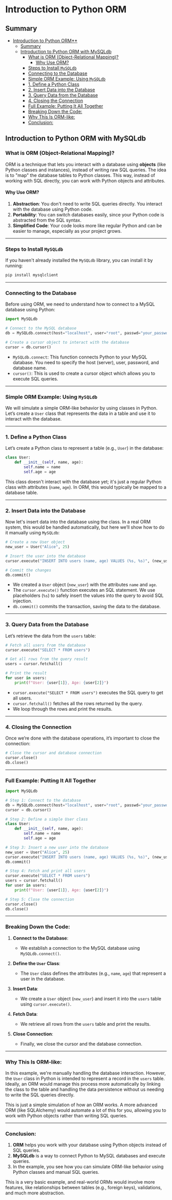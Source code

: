 # Introduction to Python ORM

## Summary

- [Introduction to Python ORM\*\*](#introduction-to-python-orm)
  - [Summary](#summary)
  - [Introduction to Python ORM with MySQLdb](#introduction-to-python-orm-with-mysqldb)
    - [What is ORM (Object-Relational Mapping)?](#what-is-orm-object-relational-mapping)
      - [Why Use ORM?](#why-use-orm)
    - [Steps to Install `MySQLdb`](#steps-to-install-mysqldb)
    - [Connecting to the Database](#connecting-to-the-database)
    - [Simple ORM Example: Using `MySQLdb`](#simple-orm-example-using-mysqldb)
    - [1. Define a Python Class](#1-define-a-python-class)
    - [2. Insert Data into the Database](#2-insert-data-into-the-database)
    - [3. Query Data from the Database](#3-query-data-from-the-database)
    - [4. Closing the Connection](#4-closing-the-connection)
    - [Full Example: Putting It All Together](#full-example-putting-it-all-together)
    - [Breaking Down the Code:](#breaking-down-the-code)
    - [Why This Is ORM-like:](#why-this-is-orm-like)
    - [Conclusion:](#conclusion)


## Introduction to Python ORM with MySQLdb

### What is ORM (Object-Relational Mapping)?

ORM is a technique that lets you interact with a database using **objects** (like Python classes and instances), instead of writing raw SQL queries. The idea is to "map" the database tables to Python classes. This way, instead of working with SQL directly, you can work with Python objects and attributes.

#### Why Use ORM?

1. **Abstraction**: You don't need to write SQL queries directly. You interact with the database using Python code.
2. **Portability**: You can switch databases easily, since your Python code is abstracted from the SQL syntax.
3. **Simplified Code**: Your code looks more like regular Python and can be easier to manage, especially as your project grows.

---

### Steps to Install `MySQLdb`

If you haven't already installed the `MySQLdb` library, you can install it by running:

```bash
pip install mysqlclient
```

---

### Connecting to the Database

Before using ORM, we need to understand how to connect to a MySQL database using Python:

```python
import MySQLdb

# Connect to the MySQL database
db = MySQLdb.connect(host="localhost", user="root", passwd="your_password", db="your_db")

# Create a cursor object to interact with the database
cursor = db.cursor()
```

- `MySQLdb.connect`: This function connects Python to your MySQL database. You need to specify the host (server), user, password, and database name.
- `cursor()`: This is used to create a cursor object which allows you to execute SQL queries.

---

### Simple ORM Example: Using `MySQLdb`

We will simulate a simple ORM-like behavior by using classes in Python. Let’s create a `User` class that represents the data in a table and use it to interact with the database.

---

### 1. Define a Python Class

Let’s create a Python class to represent a table (e.g., `User`) in the database:

```python
class User:
    def __init__(self, name, age):
        self.name = name
        self.age = age
```

This class doesn't interact with the database yet; it's just a regular Python class with attributes (`name`, `age`). In ORM, this would typically be mapped to a database table.

---

### 2. Insert Data into the Database

Now let's insert data into the database using the class. In a real ORM system, this would be handled automatically, but here we’ll show how to do it manually using `MySQLdb`:

```python
# Create a new User object
new_user = User("Alice", 25)

# Insert the user into the database
cursor.execute("INSERT INTO users (name, age) VALUES (%s, %s)", (new_user.name, new_user.age))

# Commit the changes
db.commit()
```

- We created a `User` object (`new_user`) with the attributes `name` and `age`.
- The `cursor.execute()` function executes an SQL statement. We use placeholders (`%s`) to safely insert the values into the query to avoid SQL injection.
- `db.commit()` commits the transaction, saving the data to the database.

---

### 3. Query Data from the Database

Let’s retrieve the data from the `users` table:

```python
# Fetch all users from the database
cursor.execute("SELECT * FROM users")

# Get all rows from the query result
users = cursor.fetchall()

# Print the result
for user in users:
    print(f"User: {user[1]}, Age: {user[2]}")
```

- `cursor.execute("SELECT * FROM users")` executes the SQL query to get all users.
- `cursor.fetchall()` fetches all the rows returned by the query.
- We loop through the rows and print the results.

---

### 4. Closing the Connection

Once we’re done with the database operations, it’s important to close the connection:

```python
# Close the cursor and database connection
cursor.close()
db.close()
```

---

### Full Example: Putting It All Together

```python
import MySQLdb

# Step 1: Connect to the database
db = MySQLdb.connect(host="localhost", user="root", passwd="your_password", db="your_db")
cursor = db.cursor()

# Step 2: Define a simple User class
class User:
    def __init__(self, name, age):
        self.name = name
        self.age = age

# Step 3: Insert a new user into the database
new_user = User("Alice", 25)
cursor.execute("INSERT INTO users (name, age) VALUES (%s, %s)", (new_user.name, new_user.age))
db.commit()

# Step 4: Fetch and print all users
cursor.execute("SELECT * FROM users")
users = cursor.fetchall()
for user in users:
    print(f"User: {user[1]}, Age: {user[2]}")

# Step 5: Close the connection
cursor.close()
db.close()
```

---

### Breaking Down the Code:

1. **Connect to the Database**: 
   - We establish a connection to the MySQL database using `MySQLdb.connect()`.
   
2. **Define the `User` Class**: 
   - The `User` class defines the attributes (e.g., `name`, `age`) that represent a user in the database.
   
3. **Insert Data**:
   - We create a `User` object (`new_user`) and insert it into the `users` table using `cursor.execute()`.

4. **Fetch Data**:
   - We retrieve all rows from the `users` table and print the results.

5. **Close Connection**:
   - Finally, we close the cursor and the database connection.

---

### Why This Is ORM-like:

In this example, we're manually handling the database interaction. However, the `User` class in Python is intended to represent a record in the `users` table. Ideally, an ORM would manage this process more automatically by linking the class to the table and handling the data persistence without us needing to write the SQL queries directly.

This is just a simple simulation of how an ORM works. A more advanced ORM (like SQLAlchemy) would automate a lot of this for you, allowing you to work with Python objects rather than writing SQL queries.

---

### Conclusion:

1. **ORM** helps you work with your database using Python objects instead of SQL queries.
2. **MySQLdb** is a way to connect Python to MySQL databases and execute queries.
3. In the example, you see how you can simulate ORM-like behavior using Python classes and manual SQL queries.

This is a very basic example, and real-world ORMs would involve more features, like relationships between tables (e.g., foreign keys), validations, and much more abstraction.